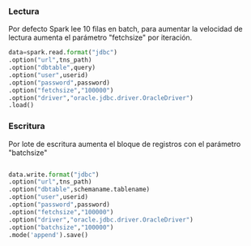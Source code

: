 ### Lectura 

Por defecto Spark lee 10 filas en batch, para aumentar la velocidad de lectura aumenta el parámetro "fetchsize" por iteración.

```py
data=spark.read.format("jdbc")
.option("url",tns_path)
.option("dbtable",query)
.option("user",userid)
.option("password",password)
.option("fetchsize","100000")
.option("driver","oracle.jdbc.driver.OracleDriver")
.load()

``` 

### Escritura

Por lote de escritura aumenta el bloque de registros con el parámetro "batchsize"

```py

data.write.format("jdbc")
.option("url",tns_path)
.option("dbtable",schemaname.tablename)
.option("user",userid)
.option("password",password)
.option("fetchsize","100000")
.option("driver","oracle.jdbc.driver.OracleDriver")
.option("batchsize","100000")
.mode('append').save()

``` 

